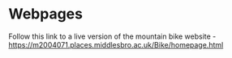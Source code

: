 # Webpages

Follow this link to a live version of the mountain bike website - https://m2004071.places.middlesbro.ac.uk/Bike/homepage.html
